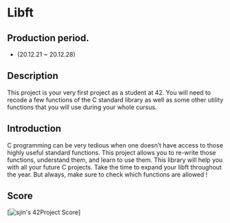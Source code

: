 # Libft
## Production period.
- (20.12.21 ~ 20.12.28)

## Description
This project is your very first project as a student at 42. 
You will need to recode a few functions of the C standard library as well as some other utility functions that you will use during your whole cursus.

## Introduction
C programming can be very tedious when one doesn’t have access to those highly useful
standard functions. This project allows you to re-write those functions, understand them,
and learn to use them. This library will help you with all your future C projects.
Take the time to expand your libft throughout the year. But always, make sure to
check which functions are allowed !

## Score
[![sjin's 42Project Score](https://badge42.herokuapp.com/api/project/sjin/Libft)]
